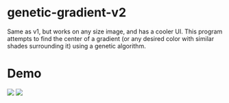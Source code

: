 # genetic-gradient-v2
Same as v1, but works on any size image, and has a cooler UI.
This program attempts to find the center of a gradient (or any desired color with similar shades surrounding it) using a genetic algorithm.

# Demo
<img src="http://i.imgur.com/SFpaSjx.gif" />

<img src="http://i.imgur.com/iQR8Vk9.png" />
